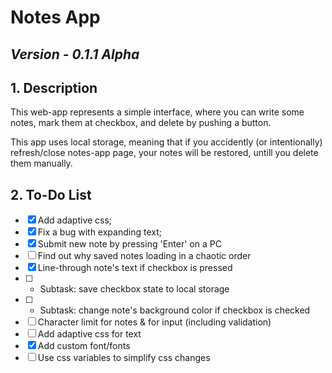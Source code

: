 # Notes App

## *Version - 0.1.1 Alpha*

## 1. Description
This web-app represents a simple interface, where you can write some notes, mark them at checkbox, and delete by pushing a button.

This app uses local storage, meaning that if you accidently (or intentionally) refresh/close notes-app page, your notes will be restored, untill you delete them manually.

## 2. To-Do List

- [x] Add adaptive css;
- [x] Fix a bug with expanding text;
- [x] Submit new note by pressing 'Enter' on a PC
- [ ] Find out why saved notes loading in a chaotic order
- [x] Line-through note's text if checkbox is pressed
- [ ] - Subtask: save checkbox state to local storage
- [ ] - Subtask: change note's background color if checkbox is checked
- [ ] Character limit for notes & for input (including validation)
- [ ] Add adaptive css for text
- [x] Add custom font/fonts
- [ ] Use css variables to simplify css changes